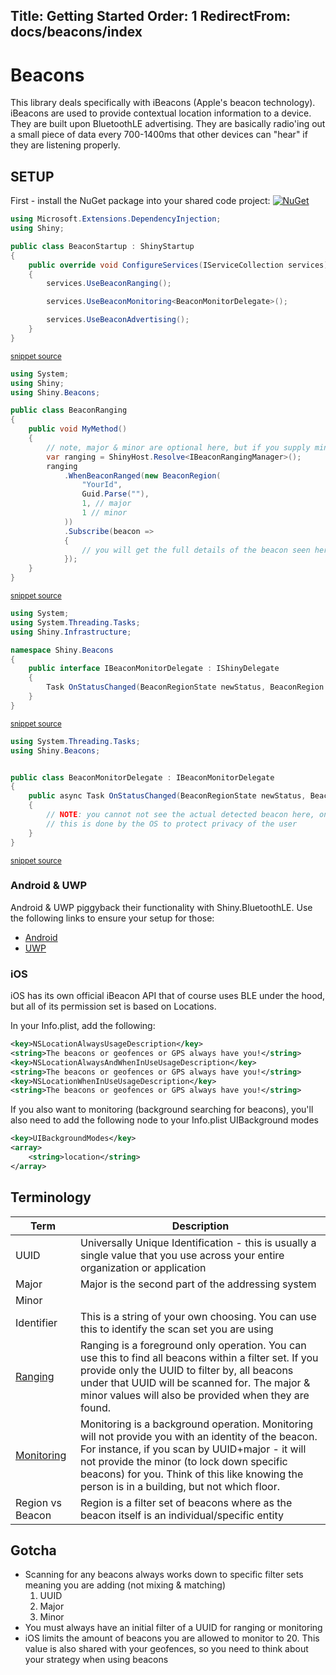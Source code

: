 Title: Getting Started
Order: 1
RedirectFrom: docs/beacons/index
---

# Beacons

This library deals specifically with iBeacons (Apple's beacon technology).  iBeacons are used to provide contextual location information to a device.  They are built upon BluetoothLE advertising.  They are basically radio'ing out a small piece of data every 700-1400ms that other devices can "hear" if they are listening properly. 

## SETUP

First - install the NuGet package into your shared code project: [![NuGet](https://img.shields.io/nuget/v/Shiny.Beacons.svg?maxAge=2592000)](https://www.nuget.org/packages/Shiny.Beacons/)

<!-- snippet: BeaconStartup.cs -->
```cs
using Microsoft.Extensions.DependencyInjection;
using Shiny;

public class BeaconStartup : ShinyStartup
{
    public override void ConfigureServices(IServiceCollection services)
    {
        services.UseBeaconRanging();

        services.UseBeaconMonitoring<BeaconMonitorDelegate>();

        services.UseBeaconAdvertising();
    }
}

```
<sup>[snippet source](/src/Snippets/BeaconStartup.cs#L1-L15)</sup>
<!-- endsnippet -->

<!-- snippet: BeaconRanging.cs -->
```cs
using System;
using Shiny;
using Shiny.Beacons;

public class BeaconRanging
{
    public void MyMethod()
    {
        // note, major & minor are optional here, but if you supply minor, you must supply major
        var ranging = ShinyHost.Resolve<IBeaconRangingManager>();
        ranging
            .WhenBeaconRanged(new BeaconRegion(
                "YourId",
                Guid.Parse(""),
                1, // major
                1 // minor
            ))
            .Subscribe(beacon =>
            {
                // you will get the full details of the beacon seen heree
            });
    }
}


```
<sup>[snippet source](/src/Snippets/BeaconRanging.cs#L1-L25)</sup>
<!-- endsnippet -->

<!-- snippet: BeaconMonitorDelegate.cs -->
```cs
using System;
using System.Threading.Tasks;
using Shiny.Infrastructure;

namespace Shiny.Beacons
{
    public interface IBeaconMonitorDelegate : IShinyDelegate
    {
        Task OnStatusChanged(BeaconRegionState newStatus, BeaconRegion region);
    }
}

```
<sup>[snippet source](/src/Shiny.Beacons.Abstractions/IBeaconMonitorDelegate.cs#L1-L12)</sup>
```cs
using System.Threading.Tasks;
using Shiny.Beacons;


public class BeaconMonitorDelegate : IBeaconMonitorDelegate
{
    public async Task OnStatusChanged(BeaconRegionState newStatus, BeaconRegion region)
    {
        // NOTE: you cannot not see the actual detected beacon here, only the region that was crossed
        // this is done by the OS to protect privacy of the user
    }
}
```
<sup>[snippet source](/src/Snippets/BeaconMonitorDelegate.cs#L1-L12)</sup>
<!-- endsnippet -->

### Android & UWP
Android & UWP piggyback their functionality with Shiny.BluetoothLE.  Use the following links to ensure your setup for those:
* [Android](/docs/ble/platforms/android)
* [UWP](/docs/ble/platforms/uwp)

### iOS

iOS has its own official iBeacon API that of course uses BLE under the hood, but all of its permission set is based on Locations.  

In your Info.plist, add the following:

```xml
<key>NSLocationAlwaysUsageDescription</key>
<string>The beacons or geofences or GPS always have you!</string>
<key>NSLocationAlwaysAndWhenInUseUsageDescription</key>
<string>The beacons or geofences or GPS always have you!</string>
<key>NSLocationWhenInUseUsageDescription</key>
<string>The beacons or geofences or GPS always have you!</string>
```

If you also want to monitoring (background searching for beacons), you'll also need to add the following node to your Info.plist UIBackground modes

```xml
<key>UIBackgroundModes</key>
<array>
    <string>location</string>
</array>
```

## Terminology
|Term|Description|
|----|-----------|
|UUID|Universally Unique Identification - this is usually a single value that you use across your entire organization or application
|Major|Major is the second part of the addressing system
|Minor|
|Identifier|This is a string of your own choosing.  You can use this to identify the scan set you are using
|[Ranging](ranging)|Ranging is a foreground only operation.  You can use this to find all beacons within a filter set.  If you provide only the UUID to filter by, all beacons under that UUID will be scanned for.  The major & minor values will also be provided when they are found.
|[Monitoring](monitoring)|Monitoring is a background operation.  Monitoring will not provide you with an identity of the beacon.  For instance, if you scan by UUID+major - it will not provide the minor (to lock down specific beacons) for you.  Think of this like knowing the person is in a building, but not which floor.
|Region vs Beacon|Region is a filter set of beacons where as the beacon itself is an individual/specific entity

## Gotcha
* Scanning for any beacons always works down to specific filter sets meaning you are adding (not mixing & matching)
    1. UUID
    2. Major
    3. Minor
* You must always have an initial filter of a UUID for ranging or monitoring
* iOS limits the amount of beacons you are allowed to monitor to 20.  This value is also shared with your geofences, so you need to think about your strategy when using beacons
